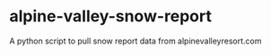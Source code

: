 alpine-valley-snow-report
=========================

A python script to pull snow report data from alpinevalleyresort.com
